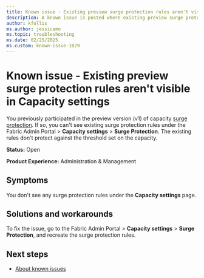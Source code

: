 ```yaml
---
title: Known issue - Existing preview surge protection rules aren't visible in Capacity settings
description: A known issue is posted where existing preview surge protection rules aren't visible in Capacity settings.
author: kfollis
ms.author: jessicamo
ms.topic: troubleshooting  
ms.date: 02/25/2025
ms.custom: known-issue-1029
---
```


# Known issue - Existing preview surge protection rules aren't visible in Capacity settings

You previously participated in the preview version (v1) of capacity [surge protection](/fabric/enterprise/surge-protection). If so, you can't see existing surge protection rules under the Fabric Admin Portal > **Capacity settings** > **Surge Protection**. The existing rules don't protect against the threshold set on the capacity.

**Status:** Open

**Product Experience:** Administration & Management

## Symptoms

You don't see any surge protection rules under the **Capacity settings** page.

## Solutions and workarounds

To fix the issue, go to the Fabric Admin Portal > **Capacity settings** > **Surge Protection**, and recreate the surge protection rules.

## Next steps

- [About known issues](https://support.fabric.microsoft.com/known-issues)
